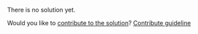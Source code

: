 
There is no solution yet.

Would you like to [contribute to the solution](https://github.com/BFEdev/BFE.dev-solutions/blob/main/question/how-to-implement-lazy-load-for-images_en.md)? [Contribute guideline](https://github.com/BFEdev/BFE.dev-solutions#how-to-contribute)
